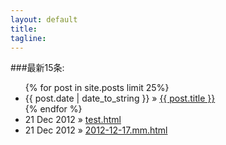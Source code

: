 ```yaml
---
layout: default
title:
tagline:
---
```


###最新15条:
<ul class="posts">
  {% for post in site.posts limit 25%}
    <li><span>{{ post.date | date_to_string }}</span> &raquo; <a href="{{ BASE_PATH }}{{ post.url }}">{{ post.title }}</a></li>
  {% endfor %}
      <li><span>21 Dec 2012</span> &raquo; <a href="test.html">test.html</a></li>
      <li><span>21 Dec 2012</span> &raquo; <a href="评审">2012-12-17.mm.html</a></li>
</ul>